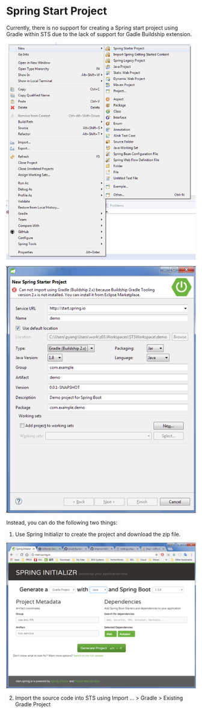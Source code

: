 # Spring Start Project

Currently, there is no support for creating a Spring start project using Gradle within STS due to the lack of support for Gadle Buildship extension.

![01](images/01.png)

![02](images/02.png)

Instead, you can do the following two things:

1. Use Spring Initializr to create the project and download the zip file.

![03](images/03.png)

2. Import the source code into STS using Import ... > Gradle > Existing Gradle Project
